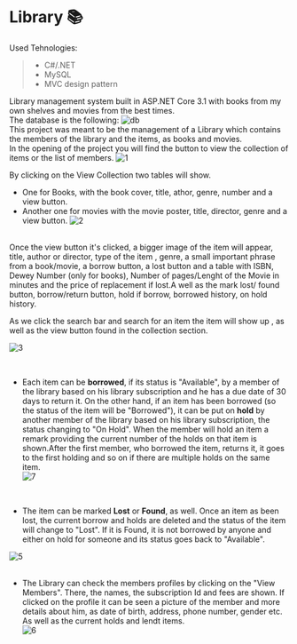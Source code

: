# Library  :books:
 
Used Tehnologies:
>* C#/.NET
>* MySQL
>* MVC design pattern

Library management system built in ASP.NET Core 3.1  with books from my own shelves and movies from the best times. <br/>
The database is the following:
![db](https://user-images.githubusercontent.com/61286310/81499725-50887c00-92d6-11ea-9b5e-65b6250d0e8b.png)
<br/>
This project was meant to be the management of a Library which contains the members of the library and the items, as books and movies.
<br/>
In the opening of the project you will find the button to view the collection of items or the list of members.
![1](https://user-images.githubusercontent.com/61286310/82140255-4ebf3b00-9837-11ea-97be-44f5d1e9036b.gif)
<br/>

By clicking on the View Collection two tables will show.
* One for Books, with the book cover, title, athor, genre, number and a view button. 
* Another one for movies with the movie poster, title, director, genre and a view button.
![2](https://user-images.githubusercontent.com/61286310/82140519-bc6b6700-9837-11ea-9e6f-d775b0dc29a3.gif)

<br/>
Once the view button it's clicked, a bigger image of the item will appear, title, author or director, type of the item , genre, a small important phrase from a book/movie, a borrow button, a lost button and a table with ISBN, Dewey Number (only for books), Number of pages/Lenght of the Movie in minutes and the price of replacement if lost.A well as the mark lost/ found button, borrow/return button, hold if borrow, borrowed history, on hold history.

As we click the search bar and search for an item the item will show up , as well as the view button found in the collection section.

![3](https://user-images.githubusercontent.com/61286310/82140646-ecffd080-9838-11ea-9837-1acb8f46ab75.gif)

<br/>

* Each item can be **borrowed**, if its status is "Available", by a member of the library based on his library subscription and he has a due date of 30 days to return it. On the other hand, if an item has been borrowed (so the status of the item will be "Borrowed"), it can be put on **hold** by another member of the library based on his library subscription, the status changing to "On Hold". When the member will hold an item a remark providing the current number of the holds on that item is shown.After the first member, who borrowed the item, returns it, it goes to the first holding and so on if there are multiple holds on the same item.<br/>
 ![7](https://user-images.githubusercontent.com/61286310/82639094-b6e39780-9c10-11ea-8df8-88589adf788c.png)
<br/>
 

* The item can be marked **Lost** or **Found**, as well. Once an item as been lost, the current borrow and holds are deleted and the status of the item will change to "Lost". If it is Found, it is not borrowed by anyone and either on hold for someone and its status goes back to "Available". <br/>


![5](https://user-images.githubusercontent.com/61286310/82140824-34d32780-983a-11ea-821c-9abe6277b758.gif)
<br/>
<br>
* The Library can check the members profiles by clicking on the "View Members". There, the names, the subscription Id and fees are shown. If clicked on the profile it can be seen a picture of the member and more details about him, as date of birth, address, phone number, gender etc. As well as the current holds and lendt items.<br/>
![6](https://user-images.githubusercontent.com/61286310/82639111-be0aa580-9c10-11ea-8b85-c0a0b3f25970.gif)
<br/>
